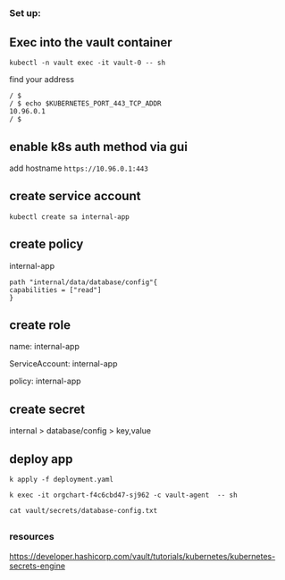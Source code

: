 ##

### Set up:

##


## Exec into the vault container

`kubectl -n vault exec -it vault-0 -- sh`

find your address

```
/ $
/ $ echo $KUBERNETES_PORT_443_TCP_ADDR
10.96.0.1
/ $ 
```


## enable k8s auth method via gui

add hostname `https://10.96.0.1:443`



## create service account

`kubectl create sa internal-app`


## create policy

internal-app

```
path "internal/data/database/config"{
capabilities = ["read"]
}
```


## create role

name: internal-app

ServiceAccount: internal-app

policy: internal-app


## create secret

internal > database/config > key,value




## deploy app

`k apply -f deployment.yaml`

`k exec -it orgchart-f4c6cbd47-sj962 -c vault-agent  -- sh`

`cat vault/secrets/database-config.txt`






##

### resources

https://developer.hashicorp.com/vault/tutorials/kubernetes/kubernetes-secrets-engine
